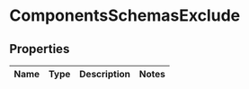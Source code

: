 # ComponentsSchemasExclude

## Properties
Name | Type | Description | Notes
------------ | ------------- | ------------- | -------------
